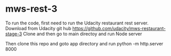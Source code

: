 # mws-rest-3

To run the code, first need to run the Udacity restaurant rest server. 
Download from Udacity git hub https://github.com/udacity/mws-restaurant-stage-3
Clone and then go to main directoy and run
Node server

Then clone this repo and goto app directory and run
python -m http.server 8000
